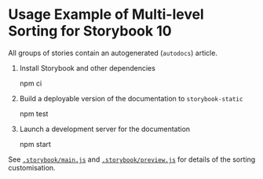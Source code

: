 # Usage Example of Multi-level Sorting for Storybook 10

All groups of stories contain an autogenerated (`autodocs`) article.

1. Install Storybook and other dependencies

    npm ci

2. Build a deployable version of the documentation to `storybook-static`

    npm test

3. Launch a development server for the documentation

    npm start

See [`.storybook/main.js`] and [`.storybook/preview.js`] for details of the sorting customisation.

[`.storybook/main.js`]: ./.storybook/main.js
[`.storybook/preview.js`]: ./.storybook/preview.js

